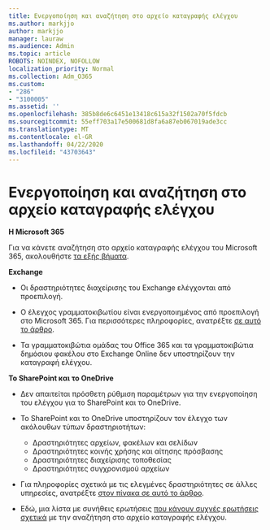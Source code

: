 ```yaml
---
title: Ενεργοποίηση και αναζήτηση στο αρχείο καταγραφής ελέγχου
ms.author: markjjo
author: markjjo
manager: lauraw
ms.audience: Admin
ms.topic: article
ROBOTS: NOINDEX, NOFOLLOW
localization_priority: Normal
ms.collection: Adm_O365
ms.custom:
- "286"
- "3100005"
ms.assetid: ''
ms.openlocfilehash: 385b8de6c6451e13418c615a32f1502a70f5fdcb
ms.sourcegitcommit: 55eff703a17e500681d8fa6a87eb067019ade3cc
ms.translationtype: MT
ms.contentlocale: el-GR
ms.lasthandoff: 04/22/2020
ms.locfileid: "43703643"
---
```

# <a name="enable-and-search-the-audit-log"></a>Ενεργοποίηση και αναζήτηση στο αρχείο καταγραφής ελέγχου

**Η Microsoft 365**

Για να κάνετε αναζήτηση στο αρχείο καταγραφής ελέγχου του Microsoft 365, ακολουθήστε [τα εξής βήματα](https://docs.microsoft.com/office365/securitycompliance/search-the-audit-log-in-security-and-compliance#search-the-audit-log).

**Exchange**

- Οι δραστηριότητες διαχείρισης του Exchange ελέγχονται από προεπιλογή.

- Ο έλεγχος γραμματοκιβωτίου είναι ενεργοποιημένος από προεπιλογή στο Microsoft 365. Για περισσότερες πληροφορίες, ανατρέξτε [σε αυτό το άρθρο](https://docs.microsoft.com/office365/securitycompliance/enable-mailbox-auditing).

- Τα γραμματοκιβώτια ομάδας του Office 365 και τα γραμματοκιβώτια δημόσιου φακέλου στο Exchange Online δεν υποστηρίζουν την καταγραφή ελέγχου.

**Το SharePoint και το OneDrive**

- Δεν απαιτείται πρόσθετη ρύθμιση παραμέτρων για την ενεργοποίηση του ελέγχου για το SharePoint και το OneDrive.

- Το SharePoint και το OneDrive υποστηρίζουν τον έλεγχο των ακόλουθων τύπων δραστηριοτήτων:

    - Δραστηριότητες αρχείων, φακέλων και σελίδων
    - Δραστηριότητες κοινής χρήσης και αίτησης πρόσβασης
    - Δραστηριότητες διαχείρισης τοποθεσίας
    - Δραστηριότητες συγχρονισμού αρχείων

- Για πληροφορίες σχετικά με τις ελεγμένες δραστηριότητες σε άλλες υπηρεσίες, ανατρέξτε [στον πίνακα σε αυτό το άρθρο](https://docs.microsoft.com/office365/securitycompliance/search-the-audit-log-in-security-and-compliance#audited-activities).

- Εδώ, μια λίστα με συνήθεις ερωτήσεις [που κάνουν συχνές ερωτήσεις σχετικά](https://docs.microsoft.com/office365/securitycompliance/search-the-audit-log-in-security-and-compliance#frequently-asked-questions) με την αναζήτηση στο αρχείο καταγραφής ελέγχου.